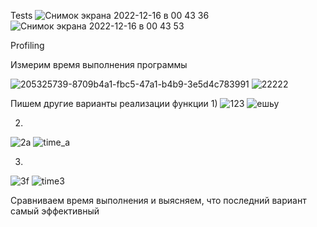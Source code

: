 Tests
![Снимок экрана 2022-12-16 в 00 43 36](https://user-images.githubusercontent.com/43472988/207952542-8e647532-1c7e-4bda-a0d3-0872d791ceb9.png)
![Снимок экрана 2022-12-16 в 00 43 53](https://user-images.githubusercontent.com/43472988/207952564-de16b2dd-c5a3-4908-93f4-01ba0c92434f.png)

Profiling

Измерим время выполнения программы


![205325739-8709b4a1-fbc5-47a1-b4b9-3e5d4c783991](https://user-images.githubusercontent.com/43472988/208233342-b73f4646-1380-467d-8d5f-7d283b23bb0a.png)
![22222](https://user-images.githubusercontent.com/43472988/208233347-55316086-f4df-44a1-ad2a-536abe62e945.png)

Пишем другие варианты реализации функции
1)
![123](https://user-images.githubusercontent.com/43472988/208233522-1c9f316c-3865-4f0b-bb13-5ba760ecf9ab.png)
![ешьу](https://user-images.githubusercontent.com/43472988/208233466-0dae7319-0a05-4e54-b84c-f48a2cd6fd29.png)

2)
![2а](https://user-images.githubusercontent.com/43472988/208233465-c60301d1-a743-445b-9af1-d74ff67430a9.png)
![time_a](https://user-images.githubusercontent.com/43472988/208233502-a1362ca6-a914-4155-8a96-35b7a8afb438.png)

3)
![3f](https://user-images.githubusercontent.com/43472988/208233488-390d772e-cd2b-4a8c-b4c1-b71a012cd142.png)
![time3](https://user-images.githubusercontent.com/43472988/208233497-746aa124-185f-40a6-af96-daf77dc7cdba.png)

Сравниваем время выполнения и выясняем, что последний вариант самый эффективный

